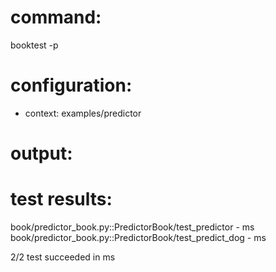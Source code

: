 # command:

booktest -p

# configuration:

 * context: examples/predictor

# output:


# test results:

  book/predictor_book.py::PredictorBook/test_predictor - <number> ms
  book/predictor_book.py::PredictorBook/test_predict_dog - <number> ms

2/2 test succeeded in <number> ms


